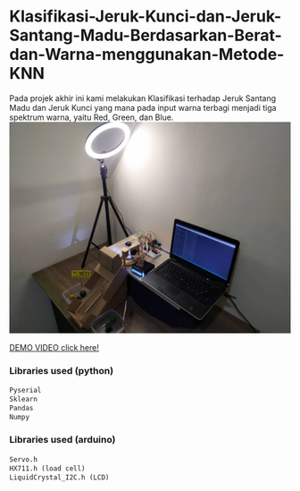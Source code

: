 # Klasifikasi-Jeruk-Kunci-dan-Jeruk-Santang-Madu-Berdasarkan-Berat-dan-Warna-menggunakan-Metode-KNN
Pada projek akhir ini kami melakukan Klasifikasi terhadap Jeruk Santang Madu dan Jeruk Kunci yang mana pada input warna terbagi menjadi tiga spektrum warna, yaitu Red, Green, dan Blue.
![](documentation.jpg)

[DEMO VIDEO click here!](https://www.youtube.com/watch?v=p0su3leJ0DI)
### Libraries used (python)
```
Pyserial
Sklearn
Pandas
Numpy
``` 
### Libraries used (arduino)
```
Servo.h
HX711.h (load cell)
LiquidCrystal_I2C.h (LCD)
``` 
